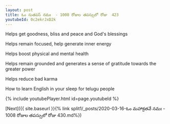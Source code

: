 ```yaml
---
layout: post
title: ఓం సుతపస్ నమః  - 1008 రోజుల తపస్సులో రోజు  423
youtubeId: 0c2ekrJxD2k
---
```

 
 
Helps get goodness, bliss and peace and God's blessings
 
Helps remain focused, help generate inner energy 
 
Helps boost physical and mental health 
 
Helps remain grounded and generates a sense of gratitude towards the greater power 
 
Helps reduce bad karma
 
How to learn English in your sleep for telugu people
 
 
 
 


{% include youtubePlayer.html id=page.youtubeId %}
 
[Next]({{ site.baseurl }}{% link split1/_posts/2020-03-16-ఓం మహాక్రతవే నమః  - 1008 రోజుల తపస్సులో రోజు  430.md%})
 
